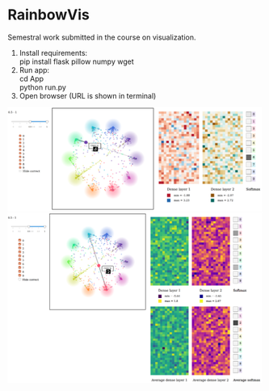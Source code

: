 # RainbowVis

Semestral work submitted in the course on visualization.

1) Install requirements:\
pip install flask pillow numpy wget
2) Run app:\
cd App\
python run.py
3) Open browser (URL is shown in terminal)

![Example 1](img1.png)
![Example 0](img0.png)

